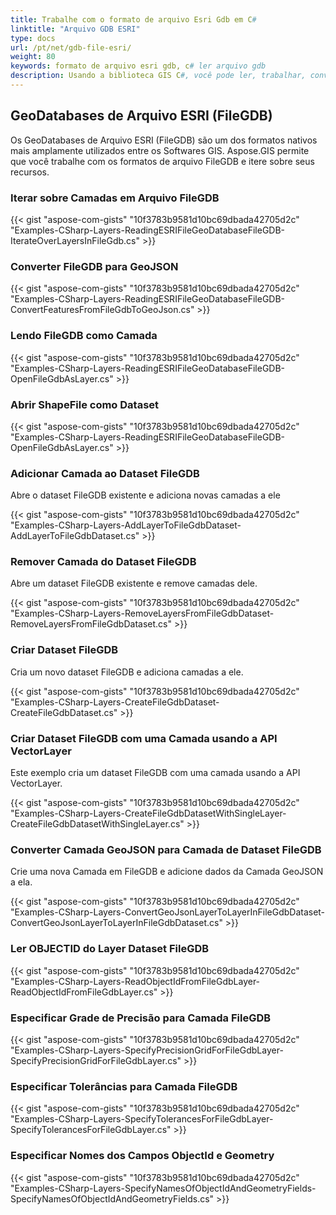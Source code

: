 ```yaml
---
title: Trabalhe com o formato de arquivo Esri Gdb em C#
linktitle: "Arquivo GDB ESRI"
type: docs
url: /pt/net/gdb-file-esri/
weight: 80
keywords: formato de arquivo esri gdb, c# ler arquivo gdb
description: Usando a biblioteca GIS C#, você pode ler, trabalhar, converter ou manipular o formato de arquivo FileGDB GeoDatabases ESRI.
---
```


## **GeoDatabases de Arquivo ESRI (FileGDB)**
Os GeoDatabases de Arquivo ESRI (FileGDB) são um dos formatos nativos mais amplamente utilizados entre os Softwares GIS. Aspose.GIS permite que você trabalhe com os formatos de arquivo FileGDB e itere sobre seus recursos.
### **Iterar sobre Camadas em Arquivo FileGDB**
{{< gist "aspose-com-gists" "10f3783b9581d10bc69dbada42705d2c" "Examples-CSharp-Layers-ReadingESRIFileGeoDatabaseFileGDB-IterateOverLayersInFileGdb.cs" >}}
### **Converter FileGDB para GeoJSON**
{{< gist "aspose-com-gists" "10f3783b9581d10bc69dbada42705d2c" "Examples-CSharp-Layers-ReadingESRIFileGeoDatabaseFileGDB-ConvertFeaturesFromFileGdbToGeoJson.cs" >}}
### **Lendo FileGDB como Camada**
{{< gist "aspose-com-gists" "10f3783b9581d10bc69dbada42705d2c" "Examples-CSharp-Layers-ReadingESRIFileGeoDatabaseFileGDB-OpenFileGdbAsLayer.cs" >}}
### **Abrir ShapeFile como Dataset**
{{< gist "aspose-com-gists" "10f3783b9581d10bc69dbada42705d2c" "Examples-CSharp-Layers-ReadingESRIFileGeoDatabaseFileGDB-OpenFileGdbAsLayer.cs" >}}
### **Adicionar Camada ao Dataset FileGDB**
Abre o dataset FileGDB existente e adiciona novas camadas a ele

{{< gist "aspose-com-gists" "10f3783b9581d10bc69dbada42705d2c" "Examples-CSharp-Layers-AddLayerToFileGdbDataset-AddLayerToFileGdbDataset.cs" >}}
### **Remover Camada do Dataset FileGDB**
Abre um dataset FileGDB existente e remove camadas dele.

{{< gist "aspose-com-gists" "10f3783b9581d10bc69dbada42705d2c" "Examples-CSharp-Layers-RemoveLayersFromFileGdbDataset-RemoveLayersFromFileGdbDataset.cs" >}}
### **Criar Dataset FileGDB**
Cria um novo dataset FileGDB e adiciona camadas a ele.

{{< gist "aspose-com-gists" "10f3783b9581d10bc69dbada42705d2c" "Examples-CSharp-Layers-CreateFileGdbDataset-CreateFileGdbDataset.cs" >}}
### **Criar Dataset FileGDB com uma Camada usando a API VectorLayer**
Este exemplo cria um dataset FileGDB com uma camada usando a API VectorLayer.

{{< gist "aspose-com-gists" "10f3783b9581d10bc69dbada42705d2c" "Examples-CSharp-Layers-CreateFileGdbDatasetWithSingleLayer-CreateFileGdbDatasetWithSingleLayer.cs" >}}
### **Converter Camada GeoJSON para Camada de Dataset FileGDB**
Crie uma nova Camada em FileGDB e adicione dados da Camada GeoJSON a ela.

{{< gist "aspose-com-gists" "10f3783b9581d10bc69dbada42705d2c" "Examples-CSharp-Layers-ConvertGeoJsonLayerToLayerInFileGdbDataset-ConvertGeoJsonLayerToLayerInFileGdbDataset.cs" >}}
### **Ler OBJECTID do Layer Dataset FileGDB**
{{< gist "aspose-com-gists" "10f3783b9581d10bc69dbada42705d2c" "Examples-CSharp-Layers-ReadObjectIdFromFileGdbLayer-ReadObjectIdFromFileGdbLayer.cs" >}}
### **Especificar Grade de Precisão para Camada FileGDB**
{{< gist "aspose-com-gists" "10f3783b9581d10bc69dbada42705d2c" "Examples-CSharp-Layers-SpecifyPrecisionGridForFileGdbLayer-SpecifyPrecisionGridForFileGdbLayer.cs" >}}
### **Especificar Tolerâncias para Camada FileGDB**
{{< gist "aspose-com-gists" "10f3783b9581d10bc69dbada42705d2c" "Examples-CSharp-Layers-SpecifyTolerancesForFileGdbLayer-SpecifyTolerancesForFileGdbLayer.cs" >}}
### **Especificar Nomes dos Campos ObjectId e Geometry**
{{< gist "aspose-com-gists" "10f3783b9581d10bc69dbada42705d2c" "Examples-CSharp-Layers-SpecifyNamesOfObjectIdAndGeometryFields-SpecifyNamesOfObjectIdAndGeometryFields.cs" >}}
